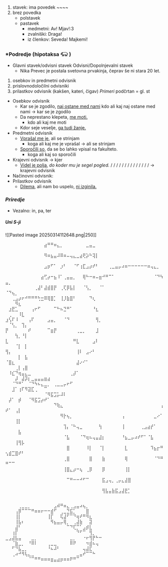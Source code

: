 1. stavek: ima povedek ~~~~
2. brez povedka 
	- polstavek
	- pastavek                                      
		- medmetni: Av! Mjav!:3
		- zvalniški: Draga!
		- iz členkov: Seveda! Majkemi!
### *Podredje (hipotaksa 𓃯 ) 
- Glavni stavek/odvisni stavek                                      Odvisni/Dopolnjevalni stavek
	- Nika Prevec je postala svetovna prvakinja,       čeprav še ni stara 20 let.

1. osebkov in predmetni odvisnik
2. prislovnodoločilni odvisniki
3. prilastkov odvisnik (kakšen, kateri, čigav)
*Primeri*
podčrtan = gl. st
- Osebkov odvisnik
	- Kar se je zgodilo, <u>naj ostane med nami</u>
		kdo ali kaj naj ostane med nami $\rightarrow$ kar se je zgodilo
	- Da neprestano klepeta, <u>me moti.</u>
		- kdo ali kaj me moti
	- Kdor seje veselje, <u>ga tudi žanje.</u>
- Predmetni odvisnik
	- <u>Vprašal me je</u>, ali se strinjam
		- koga ali kaj me je vprašal $\rightarrow$ ali se strinjam
	- <u>Sporočili so</u>, da se bo lahko vpisal na fakulteto.
		- koga ali kaj so sporočili
- Krajevni odvisnik $\rightarrow$ kjer
	- <u>Videl je polja</u>, *do koder mu je segel pogled.*
	            / / / / / / / / / / / / / / $\rightarrow$ krajevni odvisnik
- Načinovni odvisnik:
- Prilastkov odvisnik
	- <u>Dilema</u>, ali nam bo uspelo, <u>ni izginila.</u>

### *Priredje*
- Vezalno: in, pa, ter



##### Uni S-ji
![[Pasted image 20250314112648.png|250]]






















⠀⠀⠀⠀⠀⠀⠀⠀⠀⠀⠀⠀⣴⠛⠛⠶⣄⡀⠀⠀⠀⠀⠀⠀⠀⣀⣤⣀⠀⠀⠀⠀⠀⠀⠀⠀⠀⠀⠀⠀⠀⠀⠀⠀⠀⠀⠀⠀⠀⠀⠀⠀⠀⠀⠀⠀⠀⠀⠀⠀⠀⠀⠀⠀
⠀⠀⠀⠀⠀⠀⠀⠀⠀⠀⠀⠀⠻⠶⣦⣤⠼⠿⠶⠤⢤⣄⣀⣴⢟⡵⠓⢽⡇⠀⠀⠀⠀⠀⠀⠀⠀⠀⠀⠀⠀⠀⠀⠀⠀⠀⠀⠀⠀⠀⠀⠀⠀⠀⠀⠀⠀⠀⠀⠀⠀⠀⠀⠀
⠀⠀⠀⠀⠀⠀⠀⠀⠀⠀⠀⠀⣠⡶⠋⠁⠀⡰⠃⠀⠀⠈⠋⢰⣏⣠⡴⠞⠃⠀⠀⠀⢀⣀⣤⡤⠴⠶⠒⠒⠒⠒⠒⠒⠶⢤⣄⡀⠀⠀⠀⠀⠀⠀⠀⠀⠀⠀⠀⠀⠀⠀
⠀⠀⠀⠀⠀⠀⠀⠀⠀⠀⠀⣴⢋⡴⠒⣦⠸⠁⢀⣤⣤⡀⠀⠀⢿⠓⠒⠶⠤⣶⠚⠛⠉⠁⠀⠀⠀⠀⠀⠀⠀⠀⠀⠀⠀⠀⠈⠙⠳⣤⡀⠀⠀⠀⠀⠀⠀⠀⠀⠀⠀⠀⠀
⠀⠀⠀⠀⠀⠀⠀⠀⠀⢀⣼⠃⣼⣾⣿⡟⠀⢀⢏⡿⣧⡇⠀⠀⠈⢣⡀⠀⠀⠈⠁⠀⠀⠀⠀⠀⠀⠀⠀⠀⠀⠀⠀⠀⠀⠀⠀⠀⠀⠈⠙⢦⡀⠀⠀⠀⠀⠀⠀⠀⠀⠀⠀
⠀⠀⢀⣠⡴⠖⠚⠛⠛⠛⢓⣒⠿⢿⣿⡁⠀⢸⡸⣷⣿⠃⠀⠀⠀⠀⠙⢆⠀⠀⠀⠀⠀⠀⠀⠀⠀⠀⠀⠀⠀⠀⠀⠀⠀⠀⠀⠀⠀⠀⠀⠀⠻⣆⠀⠀⠀⠀⠀⠀⠀⠀⠀
⠀⣰⣟⣁⠀⠀⠀⠀⢠⠖⠋⠀⠀⠀⠀⠉⠓⠦⣙⠛⠁⠀⠀⠀⠀⠀⠀⠘⣆⠀⠀⠀⠀⠀⠀⠀⠀⠀⠀⠀⠀⠀⠀⠀⠀⠀⠀⠀⠀⠀⢀⠀⠀⠸⣇⠀⠀⠀⠀⠀⠀⠀⠀⠀
⣰⢣⠏⠸⠀⠀⠀⢠⠏⠀⠀⠀⠀⣠⣤⡀⠀⠀⠈⠙⠀⠀⠀⠀⠀⠀⠀⠀⢻⡀⠀⠀⠀⠀⠀⠀⠀⠀⠀⠀⠀⠀⠀⠀⠀⠀⠀⠀⠀⠀⠈⢣⡀⠀⢹⡄⠀⠀⠀⠀⠀⠀⠀⠀
⡟⠀⠀⠀⠀⠀⠀⠞⠀⠀⠀⠀⠀⠉⣶⡟⠀⠀⠀⠀⠀⠀⢀⣀⡀⠀⠀⠀⣸⠀⠀⠀⠀⠀⠀⠀⠀⠀⠀⠀⠀⠀⠀⠀⠀⠀⠀⠀⠀⠀⠀⠀⢳⡀⠘⡇⠀⠀⠀⠀⠀⠀⠀⠀
⣇⠀⠀⠀⠀⠀⠀⠀⠀⠀⠀⠀⠀⠀⠀⠀⠀⠀⠀⠀⠀⠛⣇⠀⠀⠀⠀⣠⠇⠀⠀⠀⠀⠀⠀⠀⠀⠀⠀⠀⠀⠀⠀⠀⠀⠀⠀⠀⠀⠀⠀⠀⠈⡇⠀⡇⠀⠀⠀⠀⠀⠀⠀⠀
⢻⡄⠀⠀⠀⠀⠀⠀⠀⠀⠀⠀⠀⠀⠀⠀⠀⠀⠀⠀⠀⠀⢸⠇⠀⣠⠔⠃⠀⠀⠀⠀⠀⠀⠀⠀⠀⠀⠀⠀⠀⠀⠀⠀⠀⠀⠀⠀⠀⠀⠀⠀⠀⡇⠀⣧⠀⠀⠀⠀⠀⠀⠀⠀
⠈⣿⣆⠀⠀⠀⠀⠀⠀⠀⠀⠀⠀⠀⠀⠀⠀⠀⠀⠀⠀⠀⣼⠔⠊⠁⠀⠀⠀⠀⠀⠀⠀⠀⠀⠀⠀⠀⠀⠀⠀⠀⠀⠀⠀⠀⠀⠀⠀⠀⠀⠀⢀⡇⢠⣿⠀⠀⠀⠀⠀⠀⠀⠀
⠀⠸⣎⠙⢶⣤⣄⣀⠀⠀⠀⠀⠀⠀⠀⠀⠀⠀⠀⠀⢀⡼⠁⠀⠀⠀⠀⠀⠀⠀⠀⠀⠀⠀⠀⠀⠀⠀⠀⠀⠀⠀⠀⠀⠀⠀⠀⠀⠀⠀⠀⠀⡼⠀⣼⡽⡆⣀⣤⣤⣤⣶⣴
⠀⠀⠈⠙⠛⠁⠀⠈⠙⠳⠦⣄⣀⡀⠀⢀⣀⣀⡤⠖⠋⠀⠀⠀⠀⠀⠀⠀⠀⠀⠀⠀⠀⠀⠀⠀⠀⠀⠀⠀⠀⠀⠀⠀⠀⠀⠀⠀⠀⠀⠀⣸⠁⢰⠏⠻⣽⣏⢀⠀⠀⠉
⠀⠀⠀⠀⠀⠀⠀⠀⠀⠀⠀⠀⠈⠻⣯⣩⡥⠼⠇⠀⠀⠀⠀⠀⠀⠀⠀⠀⠀⠀⠀⠀⠀⠀⠀⠀⠀⠀⠀⠀⠀⠀⠀⠀⠀⠀⠀⠀⠀⠀⡼⠁⠀⡾⠀⠀⠈⠻⣯⣩⡴⠞⠁⠀
⠀⠀⠀⠀⠀⠀⠀⠀⠀⠀⠀⠀⠀⠀⠀⠙⢷⣄⠀⠀⠀⠀⠀⠀⠀⠀⠀⠀⠀⠀⠀⠀⠀⠀⠀⠀⠀⠀⠀⠀⠀⠀⠀⠀⠀⠀⠀⠀⢠⠞⠁⠀⢠⡇⠀⠀⠀⠀⠀⠀⠀⠀⠀⠀
⠀⠀⠀⠀⠀⠀⠀⠀⠀⠀⠀⠀⠀⠀⠀⠀⠀⠻⡗⢦⡀⠀⠀⠀⠀⠀⠀⠀⠀⠀⠀⠀⠀⠀⠀⠀⢠⠀⠀⠀⠀⠀⠀⠀⠀⠀⣀⠔⠁⠀⠀⠀⢸⡇⠀⠀⠀⠀⠀⠀⠀⠀⠀⠀
⠀⠀⠀⠀⠀⠀⠀⠀⠀⠀⠀⠀⠀⠀⠀⠀⠀⠀⢹⡄⠈⠓⢤⣀⠀⠀⠀⠀⠀⢳⠀⠀⠀⠀⠀⠀⢸⠀⠀⠀⠀⠀⢀⣠⣴⡞⠁⠀⠀⠀⠀⠀⠀⣧⠀⠀⠀⠀⠀⠀⠀⠀⠀⠀
⠀⠀⠀⠀⠀⠀⠀⠀⠀⠀⠀⠀⠀⠀⠀⠀⠀⠀⠈⣧⠀⠀⠀⠈⠙⢶⠦⢤⣤⣼⡆⠀⠀⠀⠀⠀⠘⣦⣀⡤⠴⠞⠋⠁⠈⣧⠀⠀⠀⠀⠀⠀⢸⢻⡧⠀⠀⠀⠀⠀⠀⠀⠀
⠀⠀⠀⠀⠀⠀⠀⠀⠀⠀⠀⠀⠀⠀⠀⠀⠀⠀⠀⣿⠀⠀⠀⠀⠀⠸⡇⠀⠀⠈⡇⠀⠀⠀⠀⠀⠀⣇⠀⠀⠀⠀⠀⠀⠀⠹⣦⡖⠛⢢⣾⣉⣿⠞⠃⠀⠀⠀⠀⠀⠀⠀⠀⠀
⠀⠀⠀⠀⠀⠀⠀⠀⠀⠀⠀⠀⠀⠀⠀⠀⠀⠀⢀⣿⠀⠀⠀⠀⠀⠀⣿⠀⠀⠀⣷⠀⠀⠀⠀⠀⠀⢿⠀⠀⠀⠀⠀⠀⠀⠀⠈⠙⠛⠛⠉⠉⠀⠀⠀⠀⠀⠀⠀⠀⠀⠀⠀⠀
⠀⠀⠀⠀⠀⠀⠀⠀⠀⠀⠀⠀⠀⠀⠀⠀⠀⠀⢸⣿⣄⡴⠒⢦⠀⢀⡿⠀⠀⠀⡿⠀⠀⠀⠀⠀⠀⢸⡇⠀⠀⠀⠀⠀⠀⠀⠀⠀⠀⠀⠀⠀⠀⠀⠀⠀⠀⠀⠀⠀⠀⠀⠀⠀
⠀⠀⠀⠀⠀⠀⠀⠀⠀⠀⠀⠀⠀⠀⠀⠀⠀⠀⠀⠉⠛⠒⠒⠚⠋⠉⠀⠀⠀⠀⣯⣠⢤⡀⢀⡤⣄⣼⣿⠀⠀⠀⠀⠀⠀⠀⠀⠀⠀⠀⠀⠀⠀⠀⠀⠀⠀⠀⠀⠀⠀⠀⠀⠀
⠀⠀⠀⠀⠀⠀⠀⠀⠀⠀⠀⠀⠀⠀⠀⠀⠀⠀⠀⠀⠀⠀⠀⠀⠀⠀⠀⠀⠀⠀⢻⣧⣤⣷⣯⣠⣼⣟⡁⠀⠀⠀⠀⠀⠀⠀⠀⠀⠀⠀⠀⠀⠀⠀⠀⠀⠀⠀⠀⠀⠀⠀⠀⠀

⠀⠀⠀⠀⢀⣀⣀⡀⠀⠀⠀⠀⠀⠀⠀⣠⠾⠛⠶⣄⢀⣠⣤⠴⢦⡀⠀⠀⠀⠀
⠀⠀⠀⢠⡿⠉⠉⠉⠛⠶⠶⠖⠒⠒⣾⠋⠀⢀⣀⣙⣯⡁⠀⠀⠀⣿⠀⠀⠀⠀
⠀⠀⠀⢸⡇⠀⠀⠀⠀⠀⠀⠀⠀⢸⡏⠀⠀⢯⣼⠋⠉⠙⢶⠞⠛⠻⣆⠀⠀⠀
⠀⠀⠀⢸⣧⠆⠀⠀⠀⠀⠀⠀⠀⠀⠻⣦⣤⡤⢿⡀⠀⢀⣼⣷⠀⠀⣽⠀⠀⠀
⠀⠀⠀⣼⠃⠀⠀⠀⠀⠀⠀⠀⠀⠀⠀⠀⠀⠀⠀⠉⠙⢏⡉⠁⣠⡾⣇⠀⠀⠀
⠀⠀⢰⡏⠀⠀⠀⠀⠀⠀⠀⠀⠀⠀⠀⠀⠀⠀⠀⠀⠀⠀⠙⠋⠉⠀⢻⡀⠀⠀
⣀⣠⣼⣧⣤⠀⠀⠀⣀⡀⠀⠀⠀⠀⠀⠀⠀⠀⠀⠀⣀⡀⠀⠀⠐⠖⢻⡟⠓⠒
⠀⠀⠈⣷⣀⡀⠀⠘⠿⠇⠀⠀⠀⢀⣀⣀⠀⠀⠀⠀⠿⠟⠀⠀⠀⠲⣾⠦⢤⠀
⠀⠀⠋⠙⣧⣀⡀⠀⠀⠀⠀⠀⠀⠘⠦⠼⠃⠀⠀⠀⠀⠀⠀⠀⢤⣼⣏⠀⠀⠀
⠀⠀⢀⠴⠚⠻⢧⣄⣀⠀⠀⠀⠀⠀⠀⠀⠀⠀⠀⠀⠀⠀⣀⣤⠞⠉⠉⠓⠀⠀
⠀⠀⠀⠀⠀⠀⠀⠈⠉⠛⠛⠶⠶⠶⣶⣤⣴⡶⠶⠶⠟⠛⠉⠀⠀⠀⠀⠀⠀⠀